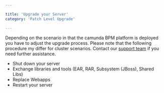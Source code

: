 ```yaml
---

title: 'Upgrade your Server'
category: 'Patch Level Upgrade'

---
```


Depending on the scenario in that the camunda BPM platform is deployed you have to adjust the upgrade process. Please note that the following procedure my differ for cluster scenarios. Contact our [support team](https://app.camunda.com/jira/browse/SUPPORT) if you need further assistance.

* Shut down your server
* Exchange libraries and tools (EAR, RAR, Subsystem (JBoss), Shared Libs)
* Replace Webapps
* Restart your server
